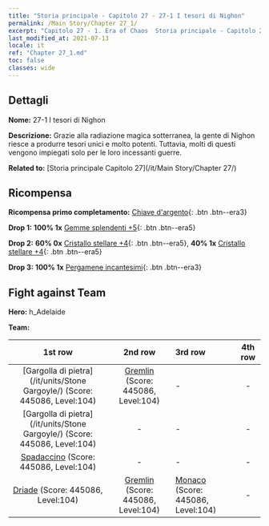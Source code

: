 ```yaml
---
title: "Storia principale - Capitolo 27 - 27-1 I tesori di Nighon"
permalink: /Main Story/Chapter 27_1/
excerpt: "Capitolo 27 - 1. Era of Chaos  Storia principale - Capitolo 27_1. 27-1 I tesori di Nighon"
last_modified_at: 2021-07-13
locale: it
ref: "Chapter 27_1.md"
toc: false
classes: wide
---
```


## Dettagli

 **Nome:** 27-1 I tesori di Nighon

 **Descrizione:** Grazie alla radiazione magica sotterranea, la gente di Nighon riesce a produrre tesori unici e molto potenti. Tuttavia, molti di questi vengono impiegati solo per le loro incessanti guerre.

 **Related to:** [Storia principale Capitolo 27](/it/Main Story/Chapter 27/)

## Ricompensa

 **Ricompensa primo completamento:** [Chiave d'argento](/ItemsIT/con_693/){: .btn .btn--era3}

 **Drop 1:** **100% 1x** [Gemme splendenti +5](/ItemsIT/mat_100/){: .btn .btn--era5}

 **Drop 2:** **60% 0x** [Cristallo stellare +4](/ItemsIT/mat_94/){: .btn .btn--era5}, **40% 1x** [Cristallo stellare +4](/ItemsIT/mat_94/){: .btn .btn--era5}

 **Drop 3:** **100% 1x** [Pergamene incantesimi](/ItemsIT/con_694/){: .btn .btn--era3}


## Fight against Team
 **Hero:** h_Adelaide

 **Team:**


  | 1st row | 2nd row | 3rd row | 4th row |
  |:----:|:----:|:----|:----:|
  | [Gargolla di pietra](/it/units/Stone Gargoyle/) (Score: 445086, Level:104)  | [Gremlin](/it/units/Gremlin/) (Score: 445086, Level:104)  | - | - |
  | [Gargolla di pietra](/it/units/Stone Gargoyle/) (Score: 445086, Level:104)  | - | - | - |
  | [Spadaccino](/it/units/Swordsman/) (Score: 445086, Level:104)  | - | - | - |
  | [Driade](/it/units/Sprite/) (Score: 445086, Level:104)  | [Gremlin](/it/units/Gremlin/) (Score: 445086, Level:104)  | [Monaco](/it/units/Monk/) (Score: 445086, Level:104)  | - |


